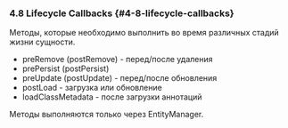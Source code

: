 ### 4.8 Lifecycle Callbacks {#4-8-lifecycle-callbacks}

Методы, которые необходимо выполнить во время различных стадий жизни сущности.

*   preRemove (postRemove) - перед/после удаления
*   prePersist (postPersist)
*   preUpdate (postUpdate) - перед/после обновления
*   postLoad - загрузка или обновление
*   loadClassMetadata - после загрузки аннотаций

Методы выполняются только через EntityManager.